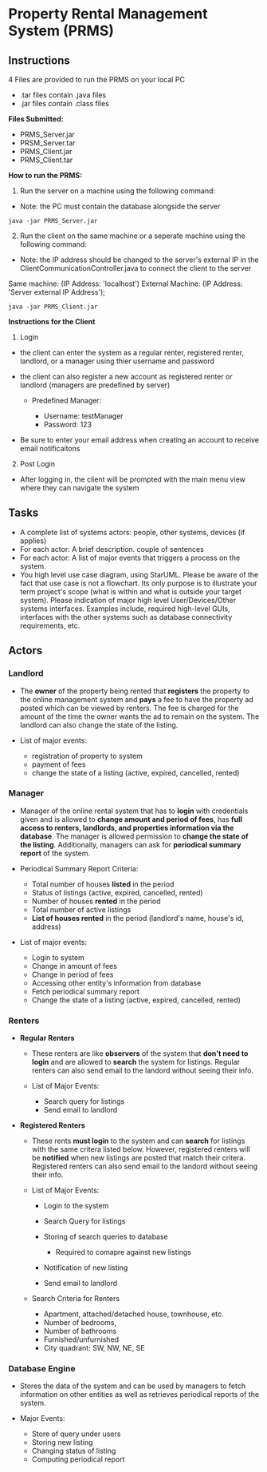 
# Property Rental Management System (PRMS)

## Instructions

4 Files are provided to run the PRMS on your local PC

* .tar files contain .java files
* .jar files contain .class files

**Files Submitted:**

* PRMS_Server.jar
* PRSM_Server.tar
* PRMS_Client.jar
* PRMS_Client.tar

**How to run the PRMS:**

1. Run the server on a machine using the following command: 

* Note: the PC must contain the database alongside the server

```
java -jar PRMS_Server.jar
```

2. Run the client on the same machine or a seperate machine using the following command:

* Note: the IP address should be changed to the server's external IP in the ClientCommunicationController.java to connect the client to the server

Same machine: (IP Address: 'localhost')
External Machine: (IP Address: 'Server external IP Address');

```
java -jar PRMS_Client.jar
```

**Instructions for the Client**

1. Login

* the client can enter the system as a regular renter, registered renter, landlord, or a manager using thier username and password
* the client can also register a new account as registered renter or landlord (managers are predefined by server)

	* Predefined Manager: 
	
		* Username: testManager
		* Password: 123

* Be sure to enter your email address when creating an account to receive email notificaitons

2. Post Login

* After logging in, the client will be prompted with the main menu view where they can navigate the system

## Tasks

* A complete list of systems actors: people, other systems, devices (if applies)
* For each actor:  A  brief description. couple of sentences
* For each actor: A list of major events that triggers a process on the system. 
* You high level use case diagram, using StarUML. Please be aware of the fact that use case is not a flowchart. Its only purpose is to illustrate your term project's scope (what is within and what is outside your target system). Please indication of major high level User/Devices/Other systems interfaces. Examples include, required high-level GUIs, interfaces with the other systems such as database connectivity requirements, etc.

## Actors

### Landlord

* The **owner** of the property being rented that **registers** the property to the online management system and **pays** a fee to have the property ad posted which can be viewed by renters. The fee is charged for the amount of the time the owner wants the ad to remain on the system. The landlord can also change the state of the listing.
* List of major events:

	* registration of property to system
	* payment of fees
	* change the state of a listing (active, expired, cancelled, rented)

### Manager

* Manager of the online rental system that has to **login** with credentials given and is allowed to **change amount and period of fees**, has **full access to renters, landlords, and properties information via the database**. The manager is allowed permission to **change the state of the listing**. Additionally, managers can ask for **periodical summary report** of the system.
* Periodical Summary Report Criteria:

	* Total number of houses **listed** in the period
	* Status of listings (active, expired, cancelled, rented)
	* Number of houses **rented** in the period
	* Total number of active listings
	* **List of houses rented** in the period (landlord's name, house's id, address)

* List of major events:

	* Login to system
	* Change in amount of fees
	* Change in period of fees
	* Accessing other entity's information from database
	* Fetch periodical summary report 
	* Change the state of a listing (active, expired, cancelled, rented)


### Renters
* **Regular Renters**

	* These renters are like **observers** of the system that **don't need to login** and are allowed to **search** the system for listings. Regular renters can also send email to the landord without seeing their info.
	* List of Major Events:

		* Search query for listings
		* Send email to landlord

* **Registered Renters**

	* These rents **must login** to the system and can **search** for listings with the same critera listed below. However, registered renters will be **notified** when new listings are posted that match their critera. Registered renters can also send email to the landord without seeing their info.
	* List of Major Events:

		* Login to the system
		* Search Query for listings
		* Storing of search queries to database

			* Required to comapre against new listings

		* Notification of new listing
		* Send email to landlord

	* Search Criteria for Renters

		* Apartment, attached/detached house, townhouse, etc.
		* Number of bedrooms,
		* Number of bathrooms
		* Furnished/unfurnished
		* City quadrant: SW, NW, NE, SE

### Database Engine

* Stores the data of the system and can be used by managers to fetch information on other entities as well as retrieves periodical reports of the system.
* Major Events:

	* Store of query under users
	* Storing new listing
	* Changing status of listing 
	* Computing periodical report


<!--stackedit_data:
eyJoaXN0b3J5IjpbLTE4NzY2NjQyNzRdfQ==
-->
